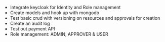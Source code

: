 - Integrate keycloak for Identity and Role management
- Create models and hook up with mongodb
- Test basic crud with versioning on resources and approvals for creation
- Create an audit log
- Test out payment API
- Role management: ADMIN, APPROVER & USER